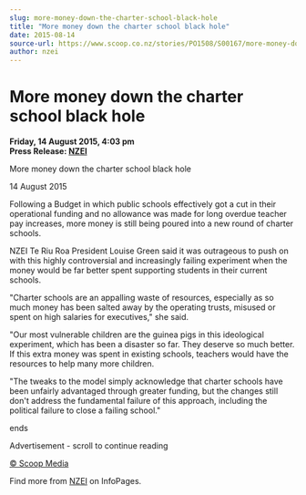```yaml
---
slug: more-money-down-the-charter-school-black-hole
title: "More money down the charter school black hole"
date: 2015-08-14
source-url: https://www.scoop.co.nz/stories/PO1508/S00167/more-money-down-the-charter-school-black-hole.htm
author: nzei
---
```

More money down the charter school black hole
=============================================

**Friday, 14 August 2015, 4:03 pm**  
**Press Release: [NZEI](https://info.scoop.co.nz/NZEI)**

  
More money down the charter school black hole

14 August 2015

Following a Budget in which public schools effectively got a cut in their operational funding and no allowance was made for long overdue teacher pay increases, more money is still being poured into a new round of charter schools.

NZEI Te Riu Roa President Louise Green said it was outrageous to push on with this highly controversial and increasingly failing experiment when the money would be far better spent supporting students in their current schools.

"Charter schools are an appalling waste of resources, especially as so much money has been salted away by the operating trusts, misused or spent on high salaries for executives," she said.

"Our most vulnerable children are the guinea pigs in this ideological experiment, which has been a disaster so far. They deserve so much better. If this extra money was spent in existing schools, teachers would have the resources to help many more children.

"The tweaks to the model simply acknowledge that charter schools have been unfairly advantaged through greater funding, but the changes still don't address the fundamental failure of this approach, including the political failure to close a failing school."

ends

Advertisement - scroll to continue reading





[© Scoop Media](http://www.scoop.co.nz/about/terms.html)

Find more from [NZEI](https://info.scoop.co.nz/NZEI) on InfoPages.
